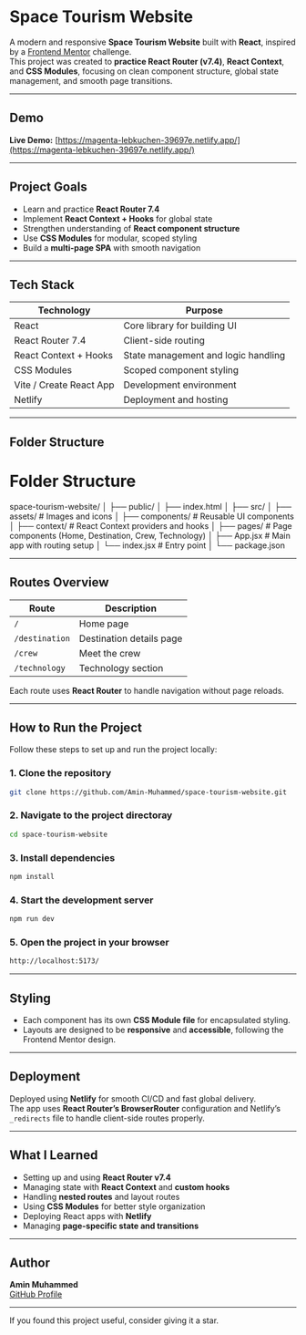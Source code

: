 # Space Tourism Website

A modern and responsive **Space Tourism Website** built with **React**, inspired by a [Frontend Mentor](https://www.frontendmentor.io/) challenge.  
This project was created to **practice React Router (v7.4)**, **React Context**, and **CSS Modules**, focusing on clean component structure, global state management, and smooth page transitions.

---

## Demo

**Live Demo:** [https://magenta-lebkuchen-39697e.netlify.app/](https://magenta-lebkuchen-39697e.netlify.app/)

---

## Project Goals

- Learn and practice **React Router 7.4**
- Implement **React Context + Hooks** for global state
- Strengthen understanding of **React component structure**
- Use **CSS Modules** for modular, scoped styling
- Build a **multi-page SPA** with smooth navigation

---

## Tech Stack

| Technology              | Purpose                             |
| ----------------------- | ----------------------------------- |
| React                   | Core library for building UI        |
| React Router 7.4        | Client-side routing                 |
| React Context + Hooks   | State management and logic handling |
| CSS Modules             | Scoped component styling            |
| Vite / Create React App | Development environment             |
| Netlify                 | Deployment and hosting              |

---

## Folder Structure

# Folder Structure

space-tourism-website/
│
├── public/
│ ├── index.html
│
├── src/
│ ├── assets/ # Images and icons
│ ├── components/ # Reusable UI components
│ ├── context/ # React Context providers and hooks
│ ├── pages/ # Page components (Home, Destination, Crew, Technology)
│ ├── App.jsx # Main app with routing setup
│ └── index.jsx # Entry point
│
└── package.json

---

## Routes Overview

| Route          | Description              |
| -------------- | ------------------------ |
| `/`            | Home page                |
| `/destination` | Destination details page |
| `/crew`        | Meet the crew            |
| `/technology`  | Technology section       |

Each route uses **React Router** to handle navigation without page reloads.

---

## How to Run the Project

Follow these steps to set up and run the project locally:

### 1. Clone the repository

```bash
git clone https://github.com/Amin-Muhammed/space-tourism-website.git
```

### 2. Navigate to the project directoray

```bash
cd space-tourism-website

```

### 3. Install dependencies

```bash
npm install
```

### 4. Start the development server

```bash
npm run dev

```

### 5. Open the project in your browser

```bash
http://localhost:5173/

```

---

## Styling

- Each component has its own **CSS Module file** for encapsulated styling.
- Layouts are designed to be **responsive** and **accessible**, following the Frontend Mentor design.

---

## Deployment

Deployed using **Netlify** for smooth CI/CD and fast global delivery.  
The app uses **React Router’s BrowserRouter** configuration and Netlify’s `_redirects` file to handle client-side routes properly.

---

## What I Learned

- Setting up and using **React Router v7.4**
- Managing state with **React Context** and **custom hooks**
- Handling **nested routes** and layout routes
- Using **CSS Modules** for better style organization
- Deploying React apps with **Netlify**
- Managing **page-specific state and transitions**

---

## Author

**Amin Muhammed**  
[GitHub Profile](https://github.com/Amin-Muhammed)

---

If you found this project useful, consider giving it a star.
